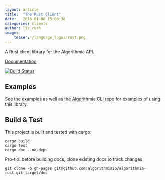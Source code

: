 ```yaml
---
layout: article
title:  "The Rust Client"
date:   2016-01-08 15:00:38
categories: clients
author: liz_rush
image:
    teaser: /language_logos/rust.png
---
```


A Rust client library for the Algorithmia API.

[Documentation](http://algorithmiaio.github.io/algorithmia-rust/algorithmia/)

[![Build Status](https://travis-ci.org/algorithmiaio/algorithmia-rust.svg)](https://travis-ci.org/algorithmiaio/algorithmia-rust)


## Examples

See the [examples](examples) as well as the [Algorithmia CLI repo](https://github.com/algorithmiaio/algorithmia-cli) for examples of using this library.

## Build & Test

This project is built and tested with cargo:

    cargo build
    cargo test
    cargo doc --no-deps


Pro-tip: before building docs, clone existing docs to track changes

    git clone -b gh-pages git@github.com:algorithmiaio/algorithmia-rust.git target/doc
